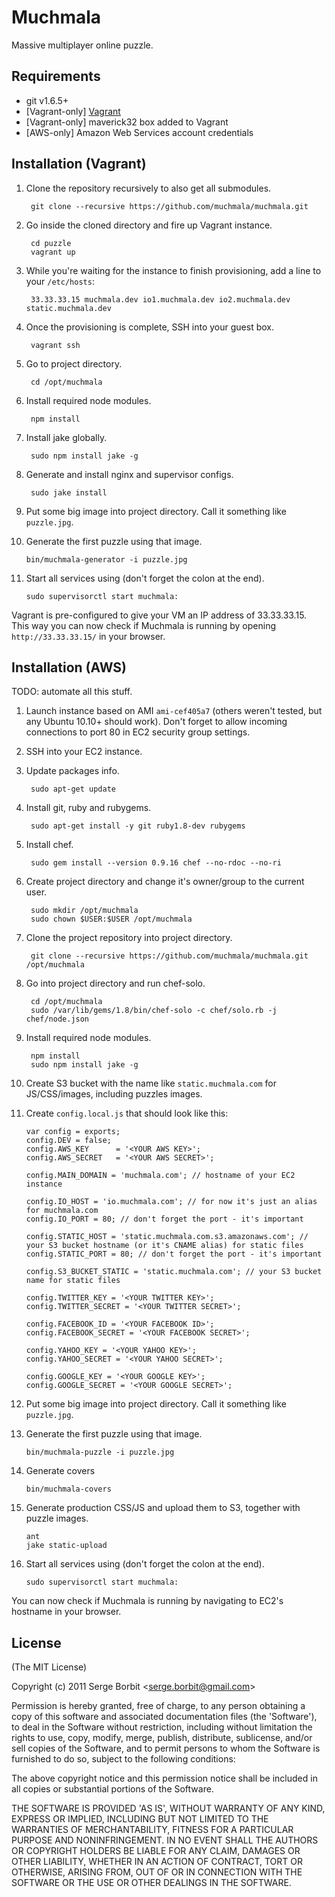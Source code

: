 Muchmala
==========
Massive multiplayer online puzzle.

Requirements
------------

* git v1.6.5+
* [Vagrant-only] [Vagrant](http://vagrantup.com/)
* [Vagrant-only] maverick32 box added to Vagrant
* [AWS-only] Amazon Web Services account credentials

Installation (Vagrant)
----------------------

1. Clone the repository recursively to also get all submodules.

        git clone --recursive https://github.com/muchmala/muchmala.git

2. Go inside the cloned directory and fire up Vagrant instance.

        cd puzzle
        vagrant up

3. While you're waiting for the instance to finish provisioning, add a line to your `/etc/hosts`:

        33.33.33.15 muchmala.dev io1.muchmala.dev io2.muchmala.dev static.muchmala.dev

4. Once the provisioning is complete, SSH into your guest box.

        vagrant ssh

5. Go to project directory.

        cd /opt/muchmala

6. Install required node modules.

        npm install

7. Install jake globally.

        sudo npm install jake -g

8. Generate and install nginx and supervisor configs.

        sudo jake install

9. Put some big image into project directory. Call it something like `puzzle.jpg`.
10. Generate the first puzzle using that image.

        bin/muchmala-generator -i puzzle.jpg

11. Start all services using (don't forget the colon at the end).

        sudo supervisorctl start muchmala:

Vagrant is pre-configured to give your VM an IP address of 33.33.33.15.
This way you can now check if Muchmala is running by opening `http://33.33.33.15/` in your browser.

Installation (AWS)
------------------

TODO: automate all this stuff.

1. Launch instance based on AMI `ami-cef405a7` (others weren't tested, but any Ubuntu 10.10+ should work). Don't forget to allow incoming connections to port 80 in EC2 security group settings.
2. SSH into your EC2 instance.
3. Update packages info.

        sudo apt-get update

4. Install git, ruby and rubygems.

        sudo apt-get install -y git ruby1.8-dev rubygems

5. Install chef.

        sudo gem install --version 0.9.16 chef --no-rdoc --no-ri

6. Create project directory and change it's owner/group to the current user.

        sudo mkdir /opt/muchmala
        sudo chown $USER:$USER /opt/muchmala

7. Clone the project repository into project directory.

        git clone --recursive https://github.com/muchmala/muchmala.git /opt/muchmala

8. Go into project directory and run chef-solo.

        cd /opt/muchmala
        sudo /var/lib/gems/1.8/bin/chef-solo -c chef/solo.rb -j chef/node.json

9. Install required node modules.

        npm install
        sudo npm install jake -g

10. Create S3 bucket with the name like `static.muchmala.com` for JS/CSS/images, including puzzles images.
11. Create `config.local.js` that should look like this:

        var config = exports;
        config.DEV = false;
        config.AWS_KEY      = '<YOUR AWS KEY>';
        config.AWS_SECRET   = '<YOUR AWS SECRET>';

        config.MAIN_DOMAIN = 'muchmala.com'; // hostname of your EC2 instance

        config.IO_HOST = 'io.muchmala.com'; // for now it's just an alias for muchmala.com
        config.IO_PORT = 80; // don't forget the port - it's important

        config.STATIC_HOST = 'static.muchmala.com.s3.amazonaws.com'; // your S3 bucket hostname (or it's CNAME alias) for static files
        config.STATIC_PORT = 80; // don't forget the port - it's important

        config.S3_BUCKET_STATIC = 'static.muchmala.com'; // your S3 bucket name for static files

        config.TWITTER_KEY = '<YOUR TWITTER KEY>';
        config.TWITTER_SECRET = '<YOUR TWITTER SECRET>';

        config.FACEBOOK_ID = '<YOUR FACEBOOK ID>';
        config.FACEBOOK_SECRET = '<YOUR FACEBOOK SECRET>';

        config.YAHOO_KEY = '<YOUR YAHOO KEY>';
        config.YAHOO_SECRET = '<YOUR YAHOO SECRET>';

        config.GOOGLE_KEY = '<YOUR GOOGLE KEY>';
        config.GOOGLE_SECRET = '<YOUR GOOGLE SECRET>';


12. Put some big image into project directory. Call it something like `puzzle.jpg`.
13. Generate the first puzzle using that image.

        bin/muchmala-puzzle -i puzzle.jpg

14. Generate covers

        bin/muchmala-covers

15. Generate production CSS/JS and upload them to S3, together with puzzle images.

        ant
        jake static-upload

16. Start all services using (don't forget the colon at the end).

        sudo supervisorctl start muchmala:

You can now check if Muchmala is running by navigating to EC2's hostname in your browser.


License
-------

(The MIT License)

Copyright (c) 2011 Serge Borbit &lt;serge.borbit@gmail.com&gt;

Permission is hereby granted, free of charge, to any person obtaining
a copy of this software and associated documentation files (the
'Software'), to deal in the Software without restriction, including
without limitation the rights to use, copy, modify, merge, publish,
distribute, sublicense, and/or sell copies of the Software, and to
permit persons to whom the Software is furnished to do so, subject to
the following conditions:

The above copyright notice and this permission notice shall be
included in all copies or substantial portions of the Software.

THE SOFTWARE IS PROVIDED 'AS IS', WITHOUT WARRANTY OF ANY KIND,
EXPRESS OR IMPLIED, INCLUDING BUT NOT LIMITED TO THE WARRANTIES OF
MERCHANTABILITY, FITNESS FOR A PARTICULAR PURPOSE AND NONINFRINGEMENT.
IN NO EVENT SHALL THE AUTHORS OR COPYRIGHT HOLDERS BE LIABLE FOR ANY
CLAIM, DAMAGES OR OTHER LIABILITY, WHETHER IN AN ACTION OF CONTRACT,
TORT OR OTHERWISE, ARISING FROM, OUT OF OR IN CONNECTION WITH THE
SOFTWARE OR THE USE OR OTHER DEALINGS IN THE SOFTWARE.
